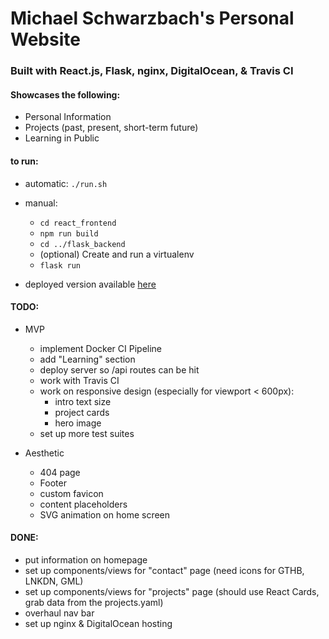 # Michael Schwarzbach's Personal Website
### Built with React.js, Flask, nginx, DigitalOcean, & Travis CI

#### Showcases the following:
* Personal Information
* Projects (past, present, short-term future)
* Learning in Public

#### to run:
* automatic: `./run.sh`
* manual:
  * `cd react_frontend`
  * `npm run build`
  * `cd ../flask_backend`
  * (optional) Create and run a virtualenv
  * `flask run`

  
* deployed version available [here](https://www.michaelsc)


 #### TODO:
  * MVP
    * implement Docker CI Pipeline
    * add "Learning" section
    * deploy server so /api routes can be hit
    * work with Travis CI
    * work on responsive design (especially for viewport < 600px):
      * intro text size
      * project cards
      * hero image
    * set up more test suites

  * Aesthetic
    * 404 page
    * Footer
    * custom favicon
    * content placeholders
    * SVG animation on home screen

  


  #### DONE:
  * put information on homepage
  * set up components/views for "contact" page (need icons for GTHB, LNKDN, GML)
  * set up components/views for "projects" page (should use React Cards, grab data from the projects.yaml)
  * overhaul nav bar
  * set up nginx & DigitalOcean hosting
